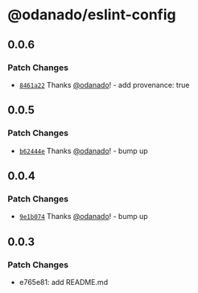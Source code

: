 # @odanado/eslint-config

## 0.0.6

### Patch Changes

- [`8461a22`](https://github.com/odanado/config/commit/8461a2257c42d9e2ee2a383bb0a000bbf8d174af) Thanks [@odanado](https://github.com/odanado)! - add provenance: true

## 0.0.5

### Patch Changes

- [`b62444e`](https://github.com/odanado/config/commit/b62444ee751492fc6374e6585c146e8ded28aca7) Thanks [@odanado](https://github.com/odanado)! - bump up

## 0.0.4

### Patch Changes

- [`9e1b074`](https://github.com/odanado/config/commit/9e1b074a5c5c036de371d31de39db44c9c11c159) Thanks [@odanado](https://github.com/odanado)! - bump up

## 0.0.3

### Patch Changes

- e765e81: add README.md
